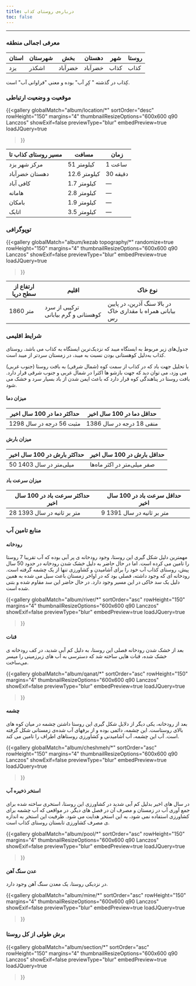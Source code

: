 ```yaml
---
title: درباره‌ی روستای کذاب
toc: false
---
```

---


### معرفی اجمالی منطقه

<aboutTable>
  <table>
    <thead>
      <tr>
        <th>استان</th>
        <th>شهرستان</th>
        <th>بخش</th>
        <th>دهستان</th>
        <th>شهر</th>
        <th>روستا</th>
      </tr>
    </thead>
    <tbody>
      <tr>
        <td>یزد</td>
        <td>اشکذر</td>
        <td>خضرآباد</td>
        <td>خضرآباد</td>
        <td>کذاب</td>
        <td>کذاب</td>
      </tr>
    </tbody>
  </table>
</aboutTable>

کِذاب در گذشته " کِرِ آب" بوده و معنی "فراوانی آب" است.


### موقعیت و وضعیت ارتباطی

{{<gallery
    globalMatch="album/location/*"
    sortOrder="desc"
    rowHeight="150"
    margins="4"
    thumbnailResizeOptions="600x600 q90 Lanczos"
    showExif=false
    previewType="blur"
    embedPreview=true
    loadJQuery=true
>}}

<aboutTable>
  <table>
    <thead>
      <tr>
        <th>مسیر روستای کذاب تا</th>
        <th>مسافت</th>
        <th>زمان</th>
      </tr>
    </thead>
    <tbody>
      <tr>
        <td>مرکز شهر یزد</td>
        <td>51 کیلومتر</td>
        <td>1 ساعت</td>
      </tr>
      <tr>
        <td>دهستان خضرآباد</td>
        <td>12.6 کیلومتر</td>
        <td>30 دقیقه</td>
      </tr>
      <tr>
        <td>کافی آباد</td>
        <td>1.7 کیلومتر</td>
        <td>—</td>
      </tr>
      <tr>
        <td>هامانه</td>
        <td>2.8 کیلومتر</td>
        <td>—</td>
      </tr>
      <tr>
        <td>بامکان</td>
        <td>1.9 کیلومتر</td>
        <td>—</td>
      </tr>
      <tr>
        <td>اتابک</td>
        <td>3.5 کیلومتر</td>
        <td>—</td>
      </tr>
    </tbody>
  </table>
</aboutTable>


### توپوگرافی

{{<gallery
    globalMatch="album/kezab topography/*"
    randomize=true
    rowHeight="150"
    margins="4"
    thumbnailResizeOptions="600x600 q90 Lanczos"
    showExif=false
    previewType="blur"
    embedPreview=true
    loadJQuery=true
>}}

<aboutTable>
  <table>
    <thead>
      <tr>
        <th>ارتفاع از سطح دریا</th>
        <th>اقلیم</th>
        <th>نوع خاک</th>
      </tr>
    </thead>
    <tbody>
      <tr>
        <td>1860 متر</td>
        <td>ترکیبی از سرد کوهستانی و گرم بیابانی</td>
        <td>در بالا سنگ آذرین، در پایین بیابانی همراه با مقداری خاک رس</td>
      </tr>
    </tbody>
  </table>
</aboutTable>


### شرایط اقلیمی
جدول‌های زیر مربوط به ایستگاه میبد که نزدیک‌ترین ایستگاه به کذاب می باشد. روستای کذاب به‌دلیل کوهستانی بودن نسبت به میبد، در زمستان سرد‌تر از میبد است.

با تحلیل جهت باد که در کذاب از سمت کوه (شمال شرقی) به بافت روستا (جنوب غربی) می وزد، می توان دید که جهت بازشو ها اکثرا در شمال غربی و جنوب شرقی قرار دارد. بافت روستا در پناهندگی کوه قرار دارد که باعث ایمن شدن از باد بسیار سرد و خشک می شود.


#### میزان دما

<aboutTable>
  <table>
    <thead>
      <tr>
        <th>حداکثر دما در 100 سال اخیر</th>
        <th>حداقل دما در 100 سال اخیر</th>
      </tr>
    </thead>
    <tbody>
      <tr>
        <td>مثبت 56 درجه در سال 1298</td>
        <td>منفی 18 درجه در سال 1386</td>
      </tr>
    </tbody>
  </table>
</aboutTable>


#### میزان بارش

<aboutTable>
  <table>
    <thead>
      <tr>
        <th>حداکثر بارش در 100 سال اخیر</th>
        <th>حداقل بارش در 100 سال اخیر</th>
      </tr>
    </thead>
    <tbody>
      <tr>
        <td>50 میلی‌متر در سال 1403</td>
        <td>صفر میلی‌متر در اکثر ماه‌ها</td>
      </tr>
    </tbody>
  </table>
</aboutTable>


#### میزان سرعت باد

<aboutTable>
  <table>
    <thead>
      <tr>
        <th>حداکثر سرعت باد در 100 سال اخیر</th>
        <th>حداقل سرعت باد در 100 سال اخیر</th>
      </tr>
    </thead>
    <tbody>
      <tr>
        <td>28 متر بر ثانیه در سال 1393</td>
        <td>9 متر بر ثانیه در سال 1391</td>
      </tr>
    </tbody>
  </table>
</aboutTable>


### منابع تامین آب

#### رودخانه

مهمترین دلیل شکل گیری این روستا، وجود رودخانه ی پر آبی بوده که آب تقریبا 7 روستا را تامین می کرده است. اما در حال حاضر به دلیل خشک شدن رودخانه در حدود 50 سال پیش، روستای کذاب آب خود را برای آشامیدن و کشاورزی تنها از یک چشمه گرفته است.
رودخانه ای که وجود داشته، فصلی بود که در اواخر زمستان باعث سیل می شده به همین دلیل یک سد خاکی در این مسیر وجود دارد. در حال حاضر این سد مقاوم شده و بتنی شده است.

{{<gallery
    globalMatch="album/river/*"
    sortOrder="asc"
    rowHeight="150"
    margins="4"
    thumbnailResizeOptions="600x600 q90 Lanczos"
    showExif=false
    previewType="blur"
    embedPreview=true
    loadJQuery=true
>}}


#### قنات

بعد از خشک شدن رودخانه فصلی این روستا، به دلیل کم آبی شدید، در کف رودخانه ی خشک شده، قنات هایی ساخته شد که دسترسی به آب های زیرزمینی را میسر می‌ساخت.

{{<gallery
    globalMatch="album/qanat/*"
    sortOrder="asc"
    rowHeight="150"
    margins="4"
    thumbnailResizeOptions="600x600 q90 Lanczos"
    showExif=false
    previewType="blur"
    embedPreview=true
    loadJQuery=true
>}}


#### چشمه

بعد از رودخانه، یکی دیگر از دلایل شکل گیری این روستا داشتن چشمه در میان کوه های بالای روستاست. این چشمه، دائمی بوده و از برفهای آب شده‌ی زمستانی شکل گرفته است. آب این چشمه، آب آشامیدنی و کشاورزی روستاهای اطراف را تامین می کند.

{{<gallery
    globalMatch="album/cheshmeh/*"
    sortOrder="asc"
    rowHeight="150"
    margins="4"
    thumbnailResizeOptions="600x600 q90 Lanczos"
    showExif=false
    previewType="blur"
    embedPreview=true
    loadJQuery=true
>}}


#### استخر ذخیره آب

در سال های اخیر بدلیل کم آبی شدید در کشاورزی این روستا، استخری ساخته شده برای جمع آوری آب در زمستان و مصرف آن در فصل های دیگر. در مواقعی که آب چشمه برای کشاورزی استفاده نمی شود، به این استخر هدایت می شود. ظرفیت این استخر به اندازه ی مصرف کشاورزی تابستان روستای کذاب است.

{{<gallery
    globalMatch="album/pool/*"
    sortOrder="asc"
    rowHeight="150"
    margins="4"
    thumbnailResizeOptions="600x600 q90 Lanczos"
    showExif=false
    previewType="blur"
    embedPreview=true
    loadJQuery=true
>}}


#### عدن سنگ آهن

در نزدیکی روستا، یک معدن سنگ آهن وجود دارد.

{{<gallery
    globalMatch="album/mine/*"
    sortOrder="asc"
    rowHeight="150"
    margins="4"
    thumbnailResizeOptions="600x600 q90 Lanczos"
    showExif=false
    previewType="blur"
    embedPreview=true
    loadJQuery=true
>}}


### برش طولی از کل روستا

{{<gallery
    globalMatch="album/section/*"
    sortOrder="asc"
    rowHeight="150"
    margins="4"
    thumbnailResizeOptions="600x600 q90 Lanczos"
    showExif=false
    previewType="blur"
    embedPreview=true
    loadJQuery=true
>}}
